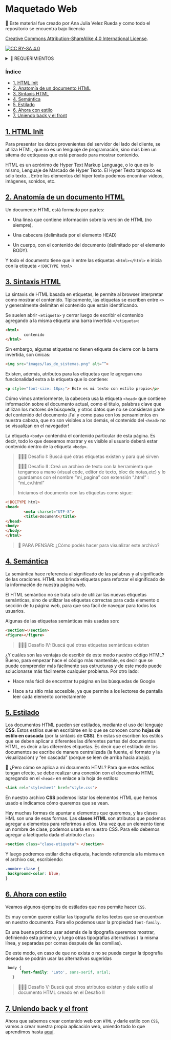 # Maquetado Web

🚨 Este material fue creado por Ana Julia Velez Rueda y como todo el repositorio se encuentra bajo licencia 

[Creative Commons Attribution-ShareAlike 4.0 International License][cc-by-sa].

[![CC BY-SA 4.0][cc-by-sa-image]][cc-by-sa]

[cc-by-sa]: http://creativecommons.org/licenses/by-sa/4.0/
[cc-by-sa-image]: https://licensebuttons.net/l/by-sa/4.0/88x31.png
[cc-by-sa-shield]: https://img.shields.io/badge/License-CC%20BY--SA%204.0-lightgrey.svg


<details>
  <summary>🚨 REQUERIMIENTOS</summary>

  > En este abordaremos los contenidos relativos programación Web. Para ello vas a necesitar instalarte [ipywidgets] (https://ipywidgets.readthedocs.io/en/latest/user_install.html):
  >
```bash
pip install ipywidgets
```
  >
  >
  Primero puedes verificar si está o no instalado escribiendo en la consola de Python:
  ```python
  import ipywidgets
  ```

</details>

### Índice

* [1. HTML Init](#1-HTML)
* [2. Anatomía de un documento HTML](#2-partes_html)
* [3. Sintaxis HTML](#3-sintaxis-html)
* [4. Semántica](#4-semantica)
* [5. Estilado](#5-estilado)
* [6. Ahora con estilo](#6-estilos)
* [7. Uniendo back y el front](#7-widgets)


## [1. HTML Init](#1-html)

Para presentar los datos provenientes del servidor del lado del cliente, se utiliza HTML, que no es un lenguaje de programación, sino más bien un sitema de eqtiqueas que está pensado para mostrar contenido. 

HTML es un acrónimo de Hyper Text Markup Language, o lo que es lo mismo, Lenguaje de Marcado de Hyper Texto. El Hyper Texto tampoco es sólo texto… Entre los elementos del hiper texto podemos encontrar videos, imágenes, sonidos, etc.

## [2. Anatomía de un documento HTML](#2-partes_html)

Un documento HTML está formado por partes:

 - Una línea que contiene información sobre la versión de HTML (no siempre),
 
 - Una cabecera (delimitada por el elemento HEAD)

 - Un cuerpo, con el contenido del documento (delimitado por el elemento BODY).

Y todo el documento tiene que ir entre las etiquetas `<html></html>` e inicia con la etiqueta `<!DOCTYPE html>`


## [3. Sintaxis HTML](#3-sintaxis-html)

La sintaxis de HTML basada en etiquetas, le permite al browser interpretar como mostrar el contenido. Típicamente, las etiquetas se escriben entre `<>` y generalmente delimitan el contenido que están identificando. 

Se suelen abrir `<etiqueta>` y cerrar luego de escribir el contenido agregando a la misma etiqueta una barra invertida `</etiqueta>`:

```html
<html>
		contenido
</html>
```

Sin embargo, algunas etiquetas no tienen etiqueta de cierre con la barra invertida, son únicas:

```html
<img src="images/las_de_sistemas.png" alt=””>
``` 

Existen, además, atributos para las etiquetas que le agregan una funcionalidad extra a la etiqueta que lo contiene:

```html
<p style="font-size: 18px;"> Este es mi texto con estilo propio</p>
```

Cómo vimos anteriormente, la cabecera usa la etiqueta `<head>` que contiene información sobre el documento actual, como el título, palabras clave que utilizan los motores de búsqueda, y otros datos que no se consideran parte del contenido del documento ¡Tal y como pasa con los pensamientos en nuestra cabeza, que no son visibles a los demás, el contenido del `<head>` no se visualizan en el navegador! 

La etiqueta `<body>` contendrá el contenido particular de esta página. Es decir, todo lo que deseamos mostrar y es visible al usuario deberá estar contenido dentro de la etiqueta `<body>`.

>
> 🧗🏻‍♀️ Desafio I:  Buscá qué otras etiquetas existen y para qué sirven
>
> 🧗🏻‍♀️ Desafio II :Creá un archivo de texto con la herramienta que tengamos a mano (visual code, editor de texto, bloc de notas,etc) y lo guardamos con el nombre “mi_pagina” con extensión “.html” : “mi_cv.html”
>
> Iniciamos el documento con las etiquetas como sigue:
>
```html
<!DOCTYPE html>
<head>
 		<meta charset="UTF-8">
		<title>Document</title>
</head>
<body>
</body>
</html>
```
>
> 🤔 PARA PENSAR: ¿Cómo podés hacer para visualizar este archivo?
>


## [4. Semántica](#4-semantica)


La semántica hace referencia al significado de las palabras y al significado de las oraciones. HTML nos brinda etiquetas para reforzar el significado de la información de nuestra página web.

El HTML semántico no se trata sólo de utilizar las nuevas etiquetas semánticas, sino de utilizar las etiquetas correctas para cada elemento o sección de tu página web, para que sea fácil de navegar para todos los usuarios.

Algunas de las etiquetas semánticas más usadas son:

```html
<section></section>
<figure></figure>
```

>
> 🧗🏻‍♀️ Desafio IV:  Buscá qué otras etiquetas semánticas existen
>

¿Y cuáles son las ventajas de escribir de este modo nuestro código HTML? Bueno, para empezar hace el código más mantenible, es decir que se puede comprender más fácilmente sus estructuras y de este modo puede solucionarse más fácilmente cualquier problema. Por otro lado: 
 
 - Hace más fácil de encontrar tu página en las búsquedas de Google
 
 - Hace a tu sitio más accesible, ya que permite a los lectores de pantalla leer cada elemento correctamente

## [5. Estilado](#5-estilado)


Los documentos HTML pueden ser estilados, mediante el uso del lenguaje **CSS**. Estos estilos suelen escribirse en lo que se conocen como **hojas de estilo en cascada** (por la sintáxis de **CSS**). En estas se escriben los estilos que se deben aplicar a diferentes las diferentes partes del documentos HTML, es decir a las diferentes etiquetas. Es decir que el estilado de los documentos se escribe de manera centralizada (la fuente, el formato y la visualización) y “en cascada” (porque se leen de arriba hacia abajo).

🤔 ¿Pero cómo se aplica a mi documento HTML?  Para que estos estilos tengan efecto, se debe realizar una conexión con el documento HTML agregando en el `<head>` en enlace a la hoja de estilos:

```html
<link rel="stylesheet" href="style.css">
```

En nuestro archivo **CSS** podemos listar los elementos HTML que hemos usado e indicamos cómo queremos que se vean. 

Hay muchas formas de apuntar a elementos que queremos, y las clases HML son una de esas formas. Las **clases HTML** son atributos que podemos agregar a elementos para referirnos a ellos. Una vez que un elemento tiene un nombre de clase, podemos usarla en nuestro CSS. Para ello debemos agregar a laetiqueta dada el atributo `class`

```html
<section class="clase-etiqueta"> </section>
```

Y luego podremos estilar dicha etiqueta, haciendo referencia a la misma en el archivo css, escribiendo:

```css
.nombre-clase {
 background-color: blue;
}
```


## [6. Ahora con estilo](#6-estilos)

Veamos algunos ejemplos de estilados que nos permite hacer `CSS`.

Es muy común querer estilar las tipografía de los textos que se encuentran en nuestro documento. Para ello podemos usar la propiedad `font-family`.

Es una buena práctica usar además de la tipografía queremos mostrar, definiendo esta primero, y luego otras tipografías alternativas ( la misma línea, y separadas por comas después de las comillas). 

De este modo, en caso de que no exista o no se pueda cargar la tipografía deseada se podrán usar las alternativas sugeridas

```css
 body {
       font-family: 'Lato', sans-serif, arial;
   }
```

>
> 🧗🏻‍♀️ Desafio V:  Buscá qué otros atributos existen y dale estilo al documento HTML creado en el Desafío II 
>


## [7. Uniendo back y el front](#7-widgets)

Ahora que sabemos crear contenido web con `HTML` y darle estilo con `CSS`, vamos a crear nuestra propia aplicación web, uniendo todo lo que aprendimos hasta [aquí](https://github.com/AJVelezRueda/Fundamentos_de_informatica/blob/master/WEB_%26_HTTP/HTTP_%26_REST.md). 
